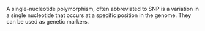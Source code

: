 A single-nucleotide polymorphism, often abbreviated to SNP is a variation in a single nucleotide that occurs at a specific position in the genome. They can be used as genetic markers. 